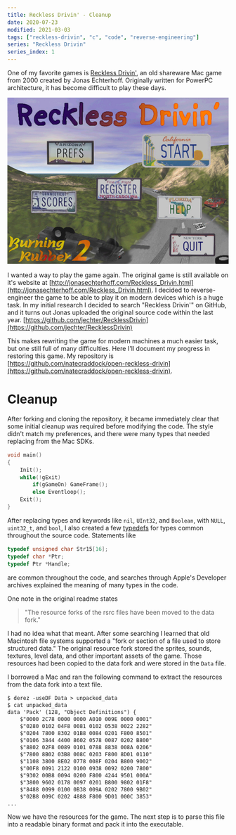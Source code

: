 ```yaml
---
title: Reckless Drivin' - Cleanup
date: 2020-07-23
modified: 2021-03-03
tags: ["reckless-drivin", "c", "code", "reverse-engineering"]
series: "Reckless Drivin"
series_index: 1
---
```


One of my favorite games is [Reckless Drivin'](http://jonasechterhoff.com/Reckless_Drivin.html), an old shareware Mac game from 2000 created by Jonas Echterhoff. Originally written for PowerPC architecture, it has become difficult to play these days.

![Reckless Drivin' menu](/data/images/reckless-drivin-menu.jpg)

I wanted a way to play the game again. The original game is still available on it's website at [http://jonasechterhoff.com/Reckless_Drivin.html](http://jonasechterhoff.com/Reckless_Drivin.html). I decided to reverse-engineer the game to be able to play it on modern devices which is a huge task. In my initial research I decided to search "Reckless Drivin'" on GitHub, and it turns out Jonas uploaded the original source code within the last year. [https://github.com/jechter/RecklessDrivin](https://github.com/jechter/RecklessDrivin)

This makes rewriting the game for modern machines a much easier task, but one still full of many difficulties. Here I'll document my progress in restoring this game. My repository is [https://github.com/natecraddock/open-reckless-drivin](https://github.com/natecraddock/open-reckless-drivin).

# Cleanup

After forking and cloning the repository, it became immediately clear that some initial cleanup was required before modifying the code. The style didn't match my preferences, and there were many types that needed replacing from the Mac SDKs.

```c
void main()
{
	Init();
	while(!gExit)
		if(gGameOn) GameFrame();
		else Eventloop();
	Exit();
}
```

After replacing types and keywords like `nil`, `UInt32`, and `Boolean`, with `NULL`, `uint32_t`, and `bool`, I also created a few [typedefs](https://github.com/natecraddock/open-reckless-drivin/commit/32b723c0aa32c9c7005efbd88b1cf57814c87306) for types common throughout the source code. Statements like

```c
typedef unsigned char Str15[16];
typedef char *Ptr;
typedef Ptr *Handle;
```

are common throughout the code, and searches through Apple's Developer archives explained the meaning of many types in the code.

One note in the original readme states
> "The resource forks of the rsrc files have been moved to the data fork."

I had no idea what that meant. After some searching I learned that old Macintosh file systems supported a "fork or section of a file used to store structured data." The original resource fork stored the sprites, sounds, textures, level data, and other important assets of the game. Those resources had been copied to the data fork and were stored in the `Data` file.

I borrowed a Mac and ran the following command to extract the resources from the data fork into a text file.

```text
$ derez -useDF Data > unpacked_data
$ cat unpacked_data
data 'Pack' (128, "Object Definitions") {
	$"0000 2C78 0000 0000 A010 009E 0000 0001"
	$"0280 0102 04F8 0081 0102 0538 0022 2282"
	$"0204 7800 8302 01B8 0084 0201 F800 8501"
	$"0106 3844 4400 8602 0578 0087 0202 B800"
	$"8802 02F8 0089 0101 0788 8838 008A 0206"
	$"7800 8B02 03B8 008C 0203 F800 8D01 0110"
	$"1108 3800 8E02 0778 008F 0204 B800 9002"
	$"00F8 0091 2122 0100 0938 0092 0200 7800"
	$"9302 00B8 0094 0200 F800 4244 9501 000A"
	$"3800 9602 0178 0097 0201 B800 9802 01F8"
	$"8488 0099 0100 0B38 009A 0202 7800 9B02"
	$"02B8 009C 0202 4888 F800 9D01 000C 3853"
...
```

Now we have the resources for the game. The next step is to parse this file into a readable binary format and pack it into the executable.
